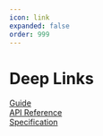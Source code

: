 ```yaml
---
icon: link
expanded: false
order: 999
---
```


# Deep Links

[Guide](guide.md)  
[API Reference](api-reference.md)  
[Specification](specification.md)
